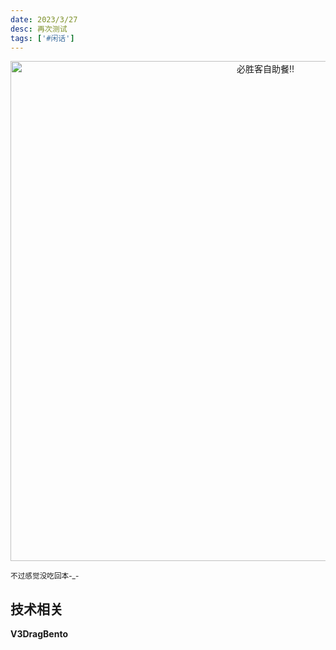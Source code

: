 ```yaml
---
date: 2023/3/27
desc: 再次测试
tags: ['#闲话']
---
```


<p align="center">
<img alt="必胜客自助餐!!" src="https://cdn.jsdelivr.net/gh/pinky-pig/pic-bed/images必胜客.jpg" width=800  />  
</p>

<small>不过感觉没吃回本-_-</small>  

## 技术相关

**V3DragBento**  
